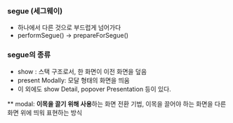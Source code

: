 ### segue (세그웨이)
- 하나에서 다른 것으로 부드럽게 넘어가다
- performSegue() -> prepareForSegue()
### segue의 종류
- show : 스택 구조로서, 한 화면이 이전 화면을 덮음
- present Modally: 모달 형태의 화면을 띄움
- 이 외에도 show Detail, popover Presentation 등이 있다. 
  

** modal: **이목을 끌기 위해 사용**하는 화면 전환 기법, 이목을 끌어야 하는 화면을 다른 화면 위에 띄워 표현하는 방식
